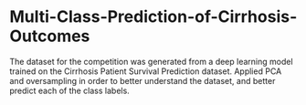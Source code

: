 # Multi-Class-Prediction-of-Cirrhosis-Outcomes
The dataset for the competition was generated from a deep learning model trained on the Cirrhosis Patient Survival Prediction dataset. Applied PCA and oversampling in order to better understand the dataset, and better predict each of the class labels.
